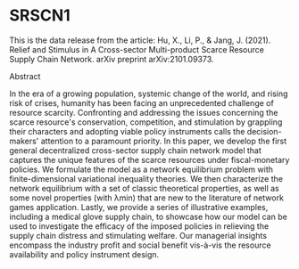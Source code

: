# SRSCN1
This is the data release from the article: 
Hu, X., Li, P., & Jang, J. (2021). Relief and Stimulus in A Cross-sector Multi-product Scarce Resource Supply Chain Network. arXiv preprint arXiv:2101.09373.



Abstract

In the era of a growing population, systemic change of the world, and rising risk of crises, humanity has been facing an unprecedented challenge of resource scarcity. Confronting and addressing the issues concerning the scarce resource's conservation, competition, and stimulation by grappling their characters and adopting viable policy instruments calls the decision-makers' attention to a paramount priority. In this paper, we develop the first general decentralized cross-sector supply chain network model that captures the unique features of the scarce resources under fiscal-monetary policies. We formulate the model as a network equilibrium problem with finite-dimensional variational inequality theories. We then characterize the network equilibrium with a set of classic theoretical properties, as well as some novel properties (with λmin) that are new to the literature of network games application. Lastly, we provide a series of illustrative examples, including a medical glove supply chain, to showcase how our model can be used to investigate the efficacy of the imposed policies in relieving the supply chain distress and stimulating welfare. Our managerial insights encompass the industry profit and social benefit vis-à-vis the resource availability and policy instrument design.
